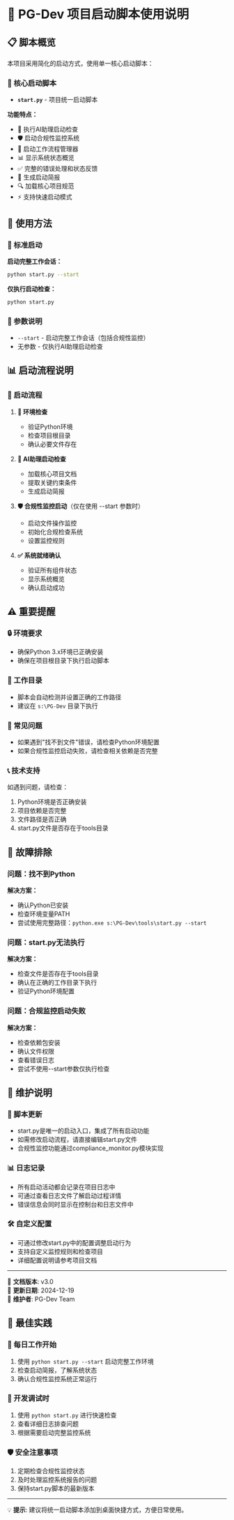 # 🚀 PG-Dev 项目启动脚本使用说明

## 📋 脚本概览

本项目采用简化的启动方式，使用单一核心启动脚本：

### 🎯 核心启动脚本

- **`start.py`** - 项目统一启动脚本

**功能特点：**
- 🤖 执行AI助理启动检查
- 🛡️ 启动合规性监控系统
- 🔄 启动工作流程管理器
- 📊 显示系统状态概览
- ✅ 完整的错误处理和状态反馈
- 📝 生成启动简报
- 🔍 加载核心项目规范
- ⚡ 支持快速启动模式

## 🎯 使用方法

### 🌟 标准启动

**启动完整工作会话：**
```bash
python start.py --start
```

**仅执行启动检查：**
```bash
python start.py
```

### 🔧 参数说明

- `--start` - 启动完整工作会话（包括合规性监控）
- 无参数 - 仅执行AI助理启动检查

## 📊 启动流程说明

### 🔄 启动流程

1. **🎯 环境检查**
   - 验证Python环境
   - 检查项目根目录
   - 确认必要文件存在

2. **🤖 AI助理启动检查**
   - 加载核心项目文档
   - 提取关键约束条件
   - 生成启动简报

3. **🛡️ 合规性监控启动**（仅在使用 --start 参数时）
   - 启动文件操作监控
   - 初始化合规检查系统
   - 设置监控规则

4. **✅ 系统就绪确认**
   - 验证所有组件状态
   - 显示系统概览
   - 确认启动成功

## ⚠️ 重要提醒

### 🔒 环境要求
- 确保Python 3.x环境已正确安装
- 确保在项目根目录下执行启动脚本

### 📁 工作目录
- 脚本会自动检测并设置正确的工作路径
- 建议在 `s:\PG-Dev` 目录下执行

### 🚫 常见问题
- 如果遇到"找不到文件"错误，请检查Python环境配置
- 如果合规性监控启动失败，请检查相关依赖是否完整

### 📞 技术支持
如遇到问题，请检查：
1. Python环境是否正确安装
2. 项目依赖是否完整
3. 文件路径是否正确
4. start.py文件是否存在于tools目录

## 🔧 故障排除

### 问题：找不到Python
**解决方案：**
- 确认Python已安装
- 检查环境变量PATH
- 尝试使用完整路径：`python.exe s:\PG-Dev\tools\start.py --start`

### 问题：start.py无法执行
**解决方案：**
- 检查文件是否存在于tools目录
- 确认在正确的工作目录下执行
- 验证Python环境配置

### 问题：合规监控启动失败
**解决方案：**
- 检查依赖包安装
- 确认文件权限
- 查看错误日志
- 尝试不使用--start参数仅执行检查

## 📝 维护说明

### 🔄 脚本更新
- start.py是唯一的启动入口，集成了所有启动功能
- 如需修改启动流程，请直接编辑start.py文件
- 合规性监控功能通过compliance_monitor.py模块实现

### 📊 日志记录
- 所有启动活动都会记录在项目日志中
- 可通过查看日志文件了解启动过程详情
- 错误信息会同时显示在控制台和日志文件中

### 🛠️ 自定义配置
- 可通过修改start.py中的配置调整启动行为
- 支持自定义监控规则和检查项目
- 详细配置说明请参考项目文档

---

📝 **文档版本**: v3.0  
📅 **更新日期**: 2024-12-19  
👤 **维护者**: PG-Dev Team

## 🎯 最佳实践

### 🌅 每日工作开始
1. 使用 `python start.py --start` 启动完整工作环境
2. 检查启动简报，了解系统状态
3. 确认合规性监控系统正常运行

### 🔧 开发调试时
1. 使用 `python start.py` 进行快速检查
2. 查看详细日志排查问题
3. 根据需要启动完整监控系统

### 🛡️ 安全注意事项
1. 定期检查合规性监控状态
2. 及时处理监控系统报告的问题
3. 保持start.py脚本的最新版本

---

💡 **提示**: 建议将统一启动脚本添加到桌面快捷方式，方便日常使用。